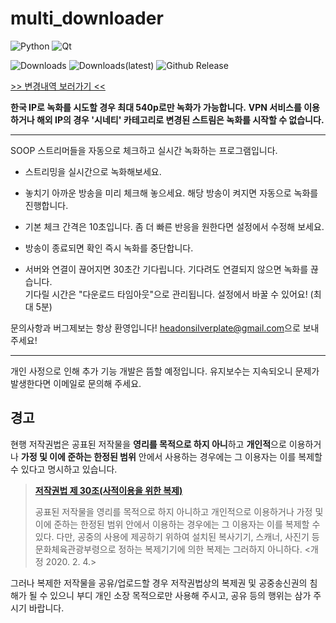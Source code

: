 # multi_downloader 
![Python](https://img.shields.io/badge/python-3670A0?logo=python&logoColor=ffdd54)
![Qt](https://img.shields.io/badge/Qt-%23217346.svg?logo=Qt&logoColor=white)

![Downloads](https://img.shields.io/github/downloads/HO-Silverplate/multi_downloader/total?label=Downloads&link=https://github.com/HO-Silverplate/multi_downloader/releases)
![Downloads(latest)](https://img.shields.io/github/downloads/HO-Silverplate/multi_downloader/latest/total?label=latest&link=https://github.com/HO-Silverplate/multi_downloader/releases/latest)
![Github Release](https://img.shields.io/github/v/release/HO-silverplate/multi_downloader?link=https://github.com/HO-Silverplate/multi_downloader/releases/latest)

[>> 변경내역 보러가기 <<](https://github.com/HO-Silverplate/multi_downloader/blob/main/CHANGELOG.md)


**한국 IP로 녹화를 시도할 경우 최대 540p로만 녹화가 가능합니다.**
**VPN 서비스를 이용하거나 해외 IP의 경우 '시네티' 카테고리로 변경된 스트림은 녹화를 시작할 수 없습니다.**

---

SOOP 스트리머들을 자동으로 체크하고 실시간 녹화하는 프로그램입니다.

- 스트리밍을 실시간으로 녹화해보세요.
- 놓치기 아까운 방송을 미리 체크해 놓으세요. 해당 방송이 켜지면 자동으로 녹화를 진행합니다.
- 기본 체크 간격은 10초입니다. 좀 더 빠른 반응을 원한다면 설정에서 수정해 보세요.
- 방송이 종료되면 확인 즉시 녹화를 중단합니다.

- 서버와 연결이 끊어지면 30초간 기다립니다. 기다려도 연결되지 않으면 녹화를 끊습니다.  
     기다릴 시간은 "다운로드 타임아웃"으로 관리됩니다. 설정에서 바꿀 수 있어요! (최대 5분)

문의사항과 버그제보는 항상 환영입니다!
[headonsilverplate@gmail.com](mailto:headonsilverplate@gmail.com)으로 보내주세요!


---
개인 사정으로 인해 추가 기능 개발은 뜸할 예정입니다. 유지보수는 지속되오니 문제가 발생한다면 이메일로 문의해 주세요.


## 경고


현행 저작권법은 공표된 저작물을 **영리를 목적으로 하지 아니**하고 **개인적**으로 이용하거나 **가정 및 이에 준하는 한정된 범위** 안에서 사용하는 경우에는 그 이용자는 이를 복제할 수 있다고 명시하고 있습니다.
  >**[저작권법 제 30조(사적이용을 위한 복제)](https://www.law.go.kr/법령/저작권법/(20240828,20358,20240227)/제30조)**
  >
  >공표된 저작물을 영리를 목적으로 하지 아니하고 개인적으로 이용하거나 가정 및 이에 준하는 한정된 범위 안에서 이용하는 경우에는 그 이용자는 이를 복제할 수 있다. 다만, 공중의 사용에 제공하기 위하여 설치된 복사기기, 스캐너, 사진기 등 문화체육관광부령으로 정하는 복제기기에 의한 복제는 그러하지 아니하다. <개정 2020. 2. 4.>


그러나 복제한 저작물을 공유/업로드할 경우 저작권법상의 복제권 및 공중송신권의 침해가 될 수 있으니 부디 개인 소장 목적으로만 사용해 주시고, 공유 등의 행위는 삼가 주시기 바랍니다. 